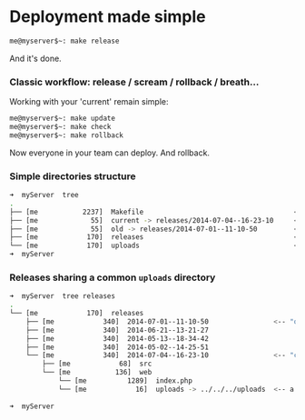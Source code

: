 Deployment made simple
======================

```bash
me@myserver$~: make release

```

And it's done.

### Classic workflow: release / scream / rollback / breath...

Working with your 'current' remain simple:

```bash
me@myserver$~: make update
me@myserver$~: make check
me@myserver$~: make rollback
```

Now everyone in your team can deploy. And rollback.

### Simple directories structure


```bash
➜  myServer  tree
.
├── [me           2237]  Makefile                                     <-- This is where the magic happens.
├── [me             55]  current -> releases/2014-07-04--16-23-10     <-- your Apache2 vhost 'DocRoot', stable path
├── [me             55]  old -> releases/2014-07-01--11-10-50         <-- rollback-able recent release
├── [me            170]  releases                                     <-- all releases
└── [me            170]  uploads                                      <-- shared, cross-releases folder
➜  myServer
```

### Releases sharing a common `uploads` directory

```bash
➜  myServer  tree releases
.
└── [me            170]  releases
    ├── [me            340]  2014-07-01--11-10-50                <-- "old"
    ├── [me            340]  2014-06-21--13-21-27
    ├── [me            340]  2014-05-13--18-34-42
    ├── [me            340]  2014-05-02--14-25-51
    └── [me            340]  2014-07-04--16-23-10                <-- "current"
        ├── [me            68]  src
        └── [me           136]  web
            └── [me          1289]  index.php
            └── [me            16]  uploads -> ../../../uploads  <-- a symlink
            
➜  myServer
```
